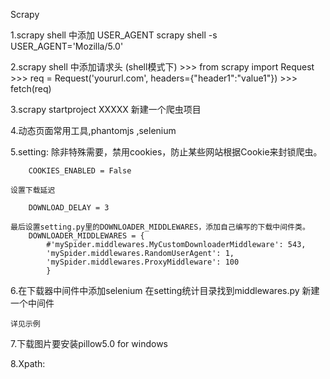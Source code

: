 Scrapy

1.scrapy shell 中添加 USER_AGENT
	scrapy shell -s USER_AGENT='Mozilla/5.0'

2.scrapy shell 中添加请求头 (shell模式下)
	>>> from scrapy import Request
	>>> req = Request('yoururl.com', headers={"header1":"value1"})
	>>> fetch(req)

3.scrapy startproject XXXXX 新建一个爬虫项目

4.动态页面常用工具,phantomjs ,selenium

5.setting:
	除非特殊需要，禁用cookies，防止某些网站根据Cookie来封锁爬虫。

		COOKIES_ENABLED = False

	设置下载延迟

		DOWNLOAD_DELAY = 3

	最后设置setting.py里的DOWNLOADER_MIDDLEWARES，添加自己编写的下载中间件类。
		DOWNLOADER_MIDDLEWARES = {
		    #'mySpider.middlewares.MyCustomDownloaderMiddleware': 543,
		    'mySpider.middlewares.RandomUserAgent': 1,
		    'mySpider.middlewares.ProxyMiddleware': 100
			}

6.在下载器中间件中添加selenium
	在setting统计目录找到middlewares.py
	新建一个中间件

	详见示例

7.下载图片要安装pillow5.0 for windows

8.Xpath: